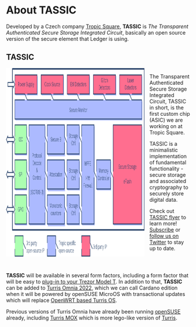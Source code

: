 # About TASSIC

Developed by a Czech company [Tropic Square](https://tropicsquare.com/), **TASSIC** is *The Transparent Authenticated Secure Storage Integrated Circuit*, basically an open source version of the secure element that Ledger is using.

## TASSIC

<div style="display: flex; align-items: top;">
    <img
        style="width: 75%; float: left; padding-right: 1em;"
        src="assets/TASSIC_block_diagram.png"
        alt="TASSIC Block diagram"
    />
    <div>

The Transparent Authenticated Secure Storage Integrated Circuit, TASSIC in short, is the first custom chip (ASIC) we are working on at Tropic Square.

TASSIC is a minimalistic implementation of fundamental functionality - secure storage and associated cryptography to securely store digital data.

Check out [TASSIC flyer](assets/TASSIC_TropicSquare.pdf) to learn more! [Subscribe](https://tropicsquare.us7.list-manage.com/subscribe/post?u=a87eb6070c965ef1be1b02854&id=0b8dfefee1) or [follow us on Twitter](https://twitter.com/tropicsquare) to stay up to date.
    </div>
</div>
<p style="clear: both; padding-top: 15px;" />

**TASSIC** will be available in several form factors, including a form factor that will be easy to [plug-in to your Trezor Model T](../about-Trezor/#trezor-model-t). In addition to that, **TASSIC** can be added to [Turris Omnia 2022](../about-Turris/Turris-Omnia-2022.md), which we can call Cardano edition when it will be powered by openSUSE MicroOS with transactional updates which will replace [OpenWRT based Turris OS](https://www.turris.com/en/turris-os/).

Previous versions of Turris Omnia have already been running [openSUSE](../../about-openSUSE/) already, including [Turris MOX](https://www.turris.com/en/mox/overview/) which is more lego-like version of [Turris](../about-Turris/).
